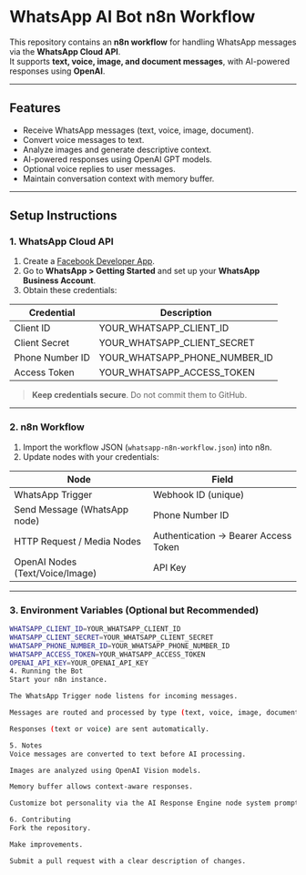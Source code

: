# WhatsApp AI Bot n8n Workflow

This repository contains an **n8n workflow** for handling WhatsApp messages via the **WhatsApp Cloud API**.  
It supports **text, voice, image, and document messages**, with AI-powered responses using **OpenAI**.

---

## Features

- Receive WhatsApp messages (text, voice, image, document).  
- Convert voice messages to text.  
- Analyze images and generate descriptive context.  
- AI-powered responses using OpenAI GPT models.  
- Optional voice replies to user messages.  
- Maintain conversation context with memory buffer.  

---

## Setup Instructions

### 1. WhatsApp Cloud API

1. Create a [Facebook Developer App](https://developers.facebook.com/).  
2. Go to **WhatsApp > Getting Started** and set up your **WhatsApp Business Account**.  
3. Obtain these credentials:

| Credential        | Description                           |
|------------------|---------------------------------------|
| Client ID         | YOUR_WHATSAPP_CLIENT_ID               |
| Client Secret     | YOUR_WHATSAPP_CLIENT_SECRET           |
| Phone Number ID   | YOUR_WHATSAPP_PHONE_NUMBER_ID         |
| Access Token      | YOUR_WHATSAPP_ACCESS_TOKEN            |

> **Keep credentials secure**. Do not commit them to GitHub.

---

### 2. n8n Workflow

1. Import the workflow JSON (`whatsapp-n8n-workflow.json`) into n8n.  
2. Update nodes with your credentials:

| Node                         | Field                                  |
|-------------------------------|---------------------------------------|
| WhatsApp Trigger              | Webhook ID (unique)                    |
| Send Message (WhatsApp node)  | Phone Number ID                        |
| HTTP Request / Media Nodes    | Authentication → Bearer Access Token  |
| OpenAI Nodes (Text/Voice/Image) | API Key                               |

---

### 3. Environment Variables (Optional but Recommended)

```bash
WHATSAPP_CLIENT_ID=YOUR_WHATSAPP_CLIENT_ID
WHATSAPP_CLIENT_SECRET=YOUR_WHATSAPP_CLIENT_SECRET
WHATSAPP_PHONE_NUMBER_ID=YOUR_WHATSAPP_PHONE_NUMBER_ID
WHATSAPP_ACCESS_TOKEN=YOUR_WHATSAPP_ACCESS_TOKEN
OPENAI_API_KEY=YOUR_OPENAI_API_KEY
4. Running the Bot
Start your n8n instance.

The WhatsApp Trigger node listens for incoming messages.

Messages are routed and processed by type (text, voice, image, document).

Responses (text or voice) are sent automatically.

5. Notes
Voice messages are converted to text before AI processing.

Images are analyzed using OpenAI Vision models.

Memory buffer allows context-aware responses.

Customize bot personality via the AI Response Engine node system prompt.

6. Contributing
Fork the repository.

Make improvements.

Submit a pull request with a clear description of changes.
